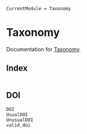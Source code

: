 ```@meta
CurrentModule = Taxonomy
```

# Taxonomy

Documentation for [Taxonomy](https://github.com/StructuralEquationModels/Taxonomy.jl).

## Index

```@index
```

## DOI

```@docs
DOI
UsualDOI
UnusualDOI
valid_doi
```
